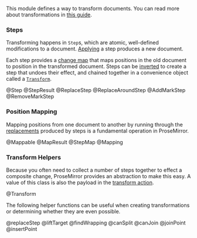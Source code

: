 This module defines a way to transform documents. You can read more
about transformations in [this guide](guide/transform.html).

### Steps

Transforming happens in `Step`s, which are atomic, well-defined
modifications to a document. [Applying](#transform.Step.apply) a step
produces a new document.

Each step provides a [change map](#transform.StepMap) that maps
positions in the old document to position in the transformed document.
Steps can be [inverted](#transform.Step.invert) to create a step that
undoes their effect, and chained together in a convenience object
called a [`Transform`](#transform.Transform).

@Step
@StepResult
@ReplaceStep
@ReplaceAroundStep
@AddMarkStep
@RemoveMarkStep

### Position Mapping

Mapping positions from one document to another by running through the
[replacements](#transform.StepMap) produced by steps is a fundamental
operation in ProseMirror.

@Mappable
@MapResult
@StepMap
@Mapping

### Transform Helpers

Because you often need to collect a number of steps together to effect
a composite change, ProseMirror provides an abstraction to make this
easy. A value of this class is also the payload in the
[transform action](#state.TransformAction).

@Transform

The following helper functions can be useful when creating
transformations or determining whether they are even possible.

@replaceStep
@liftTarget
@findWrapping
@canSplit
@canJoin
@joinPoint
@insertPoint
